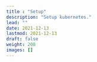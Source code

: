 ```yaml
---
title : "Setup"
description: "Setup kubernetes."
lead: ""
date: 2021-12-13
lastmod: 2021-12-13
draft: false
weight: 200
images: []
---
```

